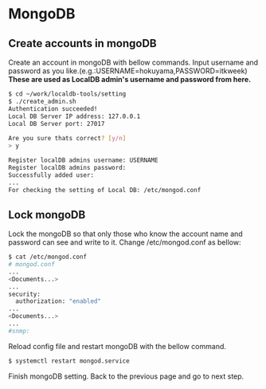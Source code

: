 # MongoDB

## Create accounts in mongoDB
Create an account in mongoDB with bellow commands.
Input username and password as you like.(e.g.:USERNAME=hokuyama,PASSWORD=itkweek)
**These are used as LocalDB admin's username and password from here.**

```bash
$ cd ~/work/localdb-tools/setting
$ ./create_admin.sh
Authentication succeeded!
Local DB Server IP address: 127.0.0.1
Local DB Server port: 27017
 
Are you sure thats correct? [y/n]
> y

Register localDB admins username: USERNAME
Register localDB admins password: 
Successfully added user:
...
For checking the setting of Local DB: /etc/mongod.conf
```

## Lock mongoDB
Lock the mongoDB so that only those who know the account name and password can see and write to it.
Change /etc/mongod.conf as bellow:
```bash
$ cat /etc/mongod.conf
# mongod.conf
...
<Documents...>
...
security:
  authorization: "enabled"
...
<Documents...>
...
#snmp:
```
Reload config file and restart mongoDB with the bellow command.
```bash
$ systemctl restart mongod.service
```
Finish mongoDB setting. Back to the previous page and go to next step.
